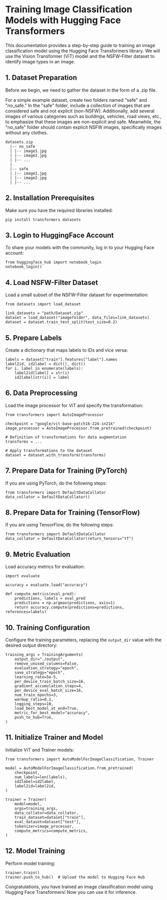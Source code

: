 # Training Image Classification Models with Hugging Face Transformers
This documentation provides a step-by-step guide to training an image classification model using the Hugging Face Transformers library. We will use the Vision Transformer (ViT) model and the NSFW-Filter dataset to identify image types in an image.

## 1. Dataset Preparation
Before we begin, we need to gather the dataset in the form of a .zip file.

For a simple example dataset, create two folders named "safe" and "no_safe." In the "safe" folder, include a collection of images that are considered safe and not explicit (non-NSFW). Additionally, add several images of various categories such as buildings, vehicles, road views, etc., to emphasize that these images are non-explicit and safe. Meanwhile, the "no_safe" folder should contain explicit NSFW images, specifically images without any clothes.
```
datasets.zip
  |-- no_safe
  | |-- image1.jpg
  | |-- image2.jpg
  | |-- ...
  | 
  |-- safe
  | |-- image1.jpg
  | |-- image2.jpg
  | |-- ...
```

## 2. Installation Prerequisites
Make sure you have the required libraries installed:
```
pip install transformers datasets
```

## 3. Login to HuggingFace Account
To share your models with the community, log in to your Hugging Face account:
```
from huggingface_hub import notebook_login
notebook_login()
```

## 4. Load NSFW-Filter Dataset
Load a small subset of the NSFW-Filter dataset for experimentation:
```
from datasets import load_dataset

link_datasets = "path/Dataset.zip"
dataset = load_dataset("imagefolder", data_files=link_datasets)
dataset = dataset.train_test_split(test_size=0.2)
```

## 5. Prepare Labels
Create a dictionary that maps labels to IDs and vice versa:
```
labels = dataset["train"].features["label"].names
label2id, id2label = dict(), dict()
for i, label in enumerate(labels):
    label2id[label] = str(i)
    id2label[str(i)] = label
```

## 6. Data Preprocessing
Load the image processor for ViT and specify the transformation:
```
from transformers import AutoImageProcessor

checkpoint = "google/vit-base-patch16-224-in21k"
image_processor = AutoImageProcessor.from_pretrained(checkpoint)

# Definition of transformations for data augmentation
transforms = ...

# Apply transformations to the dataset
dataset = dataset.with_transform(transforms)
```

## 7. Prepare Data for Training (PyTorch)
If you are using PyTorch, do the following steps:
```
from transformers import DefaultDataCollator
data_collator = DefaultDataCollator()
```

## 8. Prepare Data for Training (TensorFlow)
If you are using TensorFlow, do the following steps:
```
from transformers import DefaultDataCollator
data_collator = DefaultDataCollator(return_tensors="tf")
```

## 9. Metric Evaluation
Load accuracy metrics for evaluation:
```
import evaluate

accuracy = evaluate.load("accuracy")

def compute_metrics(eval_pred):
    predictions, labels = eval_pred
    predictions = np.argmax(predictions, axis=1)
    return accuracy.compute(predictions=predictions, references=labels)
```

## 10. Training Configuration
Configure the training parameters, replacing the `output_dir` value with the desired output directory:
```
training_args = TrainingArguments(
    output_dir="./output",
    remove_unused_columns=False,
    evaluation_strategy="epoch",
    save_strategy="epoch",
    learning_rate=5e-5,
    per_device_train_batch_size=16,
    gradient_accumulation_steps=4,
    per_device_eval_batch_size=16,
    num_train_epochs=3,
    warmup_ratio=0.1,
    logging_steps=10,
    load_best_model_at_end=True,
    metric_for_best_model="accuracy",
    push_to_hub=True,
)
```

## 11. Initialize Trainer and Model
Initialize ViT and Trainer models:
```
from transformers import AutoModelForImageClassification, Trainer

model = AutoModelForImageClassification.from_pretrained(
    checkpoint,
    num_labels=len(labels),
    id2label=id2label,
    label2id=label2id,
)

trainer = Trainer(
    model=model,
    args=training_args,
    data_collator=data_collator,
    train_dataset=dataset["train"],
    eval_dataset=dataset["test"],
    tokenizer=image_processor,
    compute_metrics=compute_metrics,
)
```

## 12. Model Training
Perform model training:
```
trainer.train()
trainer.push_to_hub()  # Upload the model to Hugging Face Hub
```

Congratulations, you have trained an image classification model using Hugging Face Transformers! Now you can use it for inference.




